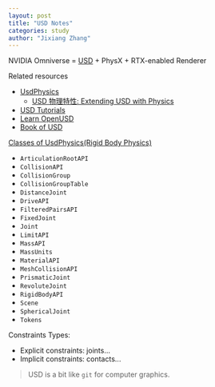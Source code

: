 ```yaml
---
layout: post
title: "USD Notes"
categories: study
author: "Jixiang Zhang"
---
```


NVIDIA Omniverse = [USD](https://github.com/PixarAnimationStudios/OpenUSD) + PhysX + RTX-enabled Renderer

Related resources

* [UsdPhysics](https://openusd.org/release/api/usd_physics_page_front.html)
  * [USD 物理特性: Extending USD with Physics](https://developer.nvidia.cn/usd)
* [USD Tutorials](https://openusd.org/docs/USD-Tutorials.html)
* [Learn OpenUSD](https://learnusd.github.io/)
* [Book of USD](https://remedy-entertainment.github.io/USDBook/)

[Classes of UsdPhysics(Rigid Body Physics)](https://docs.omniverse.nvidia.com/kit/docs/pxr-usd-api/latest/pxr/UsdPhysics.html)

* `ArticulationRootAPI`
* `CollisionAPI`
* `CollisionGroup`
* `CollisionGroupTable`
* `DistanceJoint`
* `DriveAPI`
* `FilteredPairsAPI`
* `FixedJoint`
* `Joint`
* `LimitAPI`
* `MassAPI`
* `MassUnits`
* `MaterialAPI`
* `MeshCollisionAPI`
* `PrismaticJoint`
* `RevoluteJoint`
* `RigidBodyAPI`
* `Scene`
* `SphericalJoint`
* `Tokens`

Constraints Types:

* Explicit constraints: joints...
* Implicit constraints: contacts...

> USD is a bit like `git` for computer graphics.
